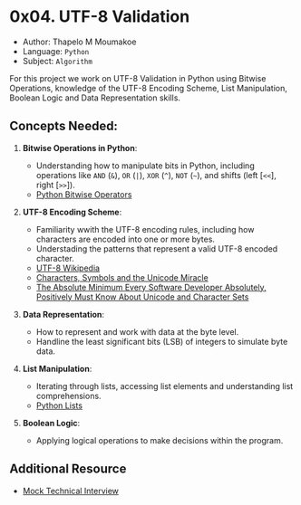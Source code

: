 # 0x04. UTF-8 Validation

- Author: Thapelo M Moumakoe
- Language: `Python`
- Subject: `Algorithm`

For this project we work on UTF-8 Validation in Python using Bitwise Operations, knowledge of the UTF-8 Encoding Scheme, List Manipulation, Boolean Logic and Data Representation skills.

## Concepts Needed:

1. **Bitwise Operations in Python**:
    - Understanding how to manipulate bits in Python, including operations like `AND` (`&`), `OR` (`|`), `XOR` (`^`), `NOT` (`~`), and shifts (left [`<<`], right [`>>`]).
    - [Python Bitwise Operators](https://wiki.python.org/moin/BitwiseOperators)

2. **UTF-8 Encoding Scheme**:
    - Familiarity wwith the UTF-8 encoding rules, including how characters are encoded into one or more bytes.
    - Understading the patterns that represent a valid UTF-8 encoded character.
    - [UTF-8 Wikipedia](https://en.wikipedia.org/wiki/UTF-8)
    - [Characters, Symbols and the Unicode Miracle](https://www.youtube.com/watch?v=MijmeoH9LT4)
    - [The Absolute Minimum Every Software Developer Absolutely, Positively Must Know About Unicode and Character Sets](https://www.joelonsoftware.com/2003/10/08/the-absolute-minimum-every-software-developer-absolutely-positively-must-know-about-unicode-and-character-sets-no-excuses/)

3. **Data Representation**:
    - How to represent and work with data at the byte level.
    - Handline the least significant bits (LSB) of integers to simulate byte data.

4. **List Manipulation**:
    - Iterating through lists, accessing list elements and understanding list comprehensions.
    - [Python Lists](https://docs.python.org/3/tutorial/datastructures.html#more-on-lists)

5. **Boolean Logic**:
    - Applying logical operations to make decisions within the program.

## Additional Resource

- [Mock Technical Interview](https://www.youtube.com/watch?v=QvqvMxg24gY)
